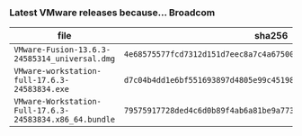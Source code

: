### Latest VMware releases because... Broadcom

| file | sha256 | md5 |
| - | - | - |
| `VMware-Fusion-13.6.3-24585314_universal.dmg` | `4e68575577fcd7312d151d7eec8a7c4a67500b4310251bdb48151f56cfd8f44f` | `e2fa7f6ed90e7b7639c404272d89afee` |
| `VMware-workstation-full-17.6.3-24583834.exe` | `d7c04b4dd1e6bf551693897d4805e99c45198a830c6361d9af8267b40906857b` | `de592b18a39513e3414f197ec1a4cb1c` |
| `VMware-Workstation-Full-17.6.3-24583834.x86_64.bundle` | `79575917728ded4c6d0b89f4ab6a81be9a773c00eeb68d1d12ac0db125478ee0` | `01559c427a4b47547e67026320c77738` |
